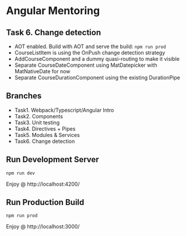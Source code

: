 # Angular Mentoring

## Task 6. Change detection
 - AOT enabled. Build with AOT and serve the build: `npm run prod`
 - CourseListItem is using the OnPush change detection strategy
 - AddCourseComponent and a dummy quasi-routing to make it visible
 - Separate CourseDateComponent using MatDatepicker with MatNativeDate for now
 - Separate CourseDurationComponent using the existing DurationPipe

## Branches
 - Task1. Webpack/Typescript/Angular Intro
 - Task2. Components
 - Task3. Unit testing
 - Task4. Directives + Pipes
 - Task5. Modules & Services
 - Task6. Change detection

## Run Development Server
```
npm run dev
```
Enjoy @ http://localhost:4200/

## Run Production Build
```
npm run prod
```
Enjoy @ http://localhost:3000/
